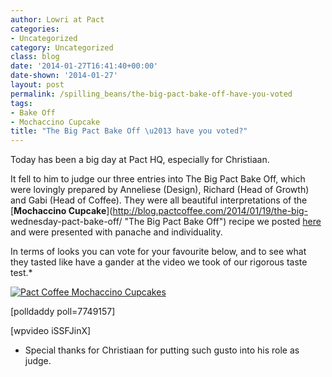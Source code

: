 ```yaml
---
author: Lowri at Pact
categories:
- Uncategorized
category: Uncategorized
class: blog
date: '2014-01-27T16:41:40+00:00'
date-shown: '2014-01-27'
layout: post
permalink: /spilling_beans/the-big-pact-bake-off-have-you-voted
tags:
- Bake Off
- Mochaccino Cupcake
title: "The Big Pact Bake Off \u2013 have you voted?"
---
```


Today has been a big day at Pact HQ, especially for Christiaan.

It fell to him to judge our three entries into The Big Pact Bake Off, which
were lovingly prepared by Anneliese (Design), Richard (Head of Growth) and
Gabi (Head of Coffee). They were all beautiful interpretations of the
[**Mochaccino Cupcake**](http://blog.pactcoffee.com/2014/01/19/the-big-
wednesday-pact-bake-off/ "The Big Pact Bake Off") recipe we posted
[here](http://blog.pactcoffee.com/2014/01/19/the-big-wednesday-pact-bake-off/
"The Big Pact Bake Off") and were presented with panache and individuality.

In terms of looks you can vote for your favourite below, and to see what they
tasted like have a gander at the video we took of our rigorous taste test.*

[![Pact Coffee Mochaccino
Cupcakes](http://pactcoffee.files.wordpress.com/2014/01/cupcakes.jpg?w=545)](http://pactcoffee.files.wordpress.com/2014/01/cupcakes.jpg)

[polldaddy poll=7749157]

[wpvideo iSSFJinX]

* Special thanks for Christiaan for putting such gusto into his role as judge.